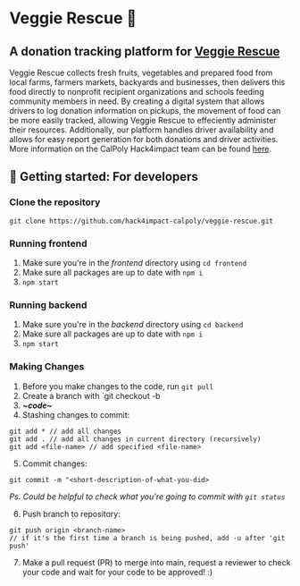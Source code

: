 # Veggie Rescue 🥕
## A donation tracking platform for [Veggie Rescue](https://www.veggierescue.org/)
Veggie Rescue collects fresh fruits, vegetables and prepared food from local farms, farmers markets, backyards and businesses, then delivers this food directly to nonprofit recipient organizations and schools feeding community members in need. By creating a digital system that allows drivers to log donation information on pickups, the movement of food can be more easily tracked, allowing Veggie Rescue to effeciently administer their resources. Additionally, our platform handles driver availability and allows for easy report generation for both donations and driver activities. More information on the CalPoly Hack4impact team can be found [here](https://calpoly.hack4impact.org/projects/veggie-rescue).

## 🍅 Getting started: For developers 
### Clone the repository
```
git clone https://github.com/hack4impact-calpoly/veggie-rescue.git
```

### Running frontend 
1. Make sure you're in the _frontend_ directory using `cd frontend`
2. Make sure all packages are up to date with `npm i`
3. `npm start`

### Running backend
1. Make sure you're in the _backend_ directory using `cd backend`
2. Make sure all packages are up to date with `npm i`
3. `npm start`

### Making Changes
1. Before you make changes to the code, run `git pull`
2. Create a branch with `git checkout -b <branch-name>
3. ***\~code\~***
4. Stashing changes to commit: 
``` 
git add * // add all changes
git add . // add all changes in current directory (recursively)
git add <file-name> // add specified <file-name>
```
5. Commit changes:
```
git commit -m "<short-description-of-what-you-did>
```
  _Ps. Could be helpful to check what you're going to commit with `git status`_

6. Push branch to repository:
```
git push origin <branch-name>
// if it's the first time a branch is being pushed, add -u after 'git push'
```
7. Make a pull request (PR) to merge into main, request a reviewer to check your code and wait for your code to be approved! :)
